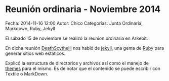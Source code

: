 Reunión ordinaria - Noviembre 2014
==================================

Fecha: 2014-11-16 12:00
Autor:  Chico
Categorías: Junta Ordinaria, Markdown, Ruby, Jekyll

El sábado 15 de noviembre se realizó la reunion ordinaria en Arkebit.

<!-- break -->

En dicha reunión [DeathScytheH](https://deathscytheh.github.io/) nos habló de [jekyll](http://jekyllrb.com/), una gema de [Ruby](https://www.ruby-lang.org/en/) para generar sitios web estáticos.

Explicó la estructura de directorios y archivos así como el manejo de [themes](http://jekyllthemes.org/) para el mismo. Es de notar que el contenido se puede escribir con Textile o MarkDown.
